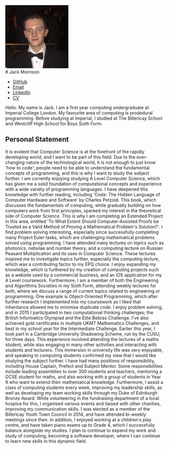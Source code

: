 <img class="face" src="images/JackPic.jpg" width="200" height="200">

<div class="center">
# Jack Morrison
</div>

<div class="links">
<ul>
  <li><a href="https://github.com/jackmorrison12">GitHub</a></li>
  <li><a href="mailto:jack.morrison17@imperial.ac.uk">Email</a></li>
  <li><a href="https://www.linkedin.com/in/jackmorrisongb/">LinkedIn</a></li>
  <li><a href="/cvs/[insert].pdf">CV</a></li>
</ul>
</div>

Hello. My name is Jack. I am a first year computing undergraduate at Imperial College London. My favourite area of computing is prodedural programming. Before studying at Imperial, I studied at The Billericay School and Westcliff High School for Boys Sixth Form.

## Personal Statement

It is evident that Computer Science is at the forefront of the rapidly developing world, and I want to be part of this field. Due to the ever-changing nature of the technological world, it is not enough to just know 'how to code'; people need to be able to understand the fundamental concepts of programming, and this is why I want to study the subject further.
I am currently enjoying studying A Level Computer Science, which has given me a solid foundation of computational concepts and experience with a wide variety of programming languages. I have deepened this knowledge with further reading, including 'Code: The Hidden Language of Computer Hardware and Software' by Charles Petzold. This book, which discusses the fundamentals of computing, while gradually building on how computers work from first principles, sparked my interest in the theoretical side of Computer Science. This is why I am completing an Extended Project in this area, entitled 'To What Extent Should Computer-Assisted Proofs be Trusted as a Valid Method of Proving a Mathematical Problem's Solution?'. I find problem solving interesting, especially since successfully completing many Project Euler tasks, which are challenging mathematical problems solved using programming.
I have attended many lectures on topics such as photonics, nebulae and number theory, and a computing lecture on Russian Peasant Multiplication and its uses in Computer Science. These lectures inspired me to investigate topics further, especially the computing lecture, which was a contributing factor to my EPQ choice. I enjoy expanding my knowledge, which is furthered by my creation of computing projects such as a website used by a commercial business, and an iOS application for my A Level coursework. 
Furthermore, I am a member of both the Engineering and Algorithms Societies in my Sixth Form, attending weekly lectures for both, where we discuss a range of current topics related to engineering or programming. One example is Object-Oriented Programming, which after further research I implemented into my coursework as I liked that inheritance allowed me to minimise duplicate code.
I enjoy problem solving, and in 2015 I participated in two computational thinking challenges; the British Informatics Olympiad and the Elite Bebras Challenge. I've also achieved gold certificates in multiple UKMT Mathematics Challenges, and best in my school year for the Intermediate Challenge.
Earlier this year, I took part in a Cambridge University Shadowing Scheme, run by the CUSU, for three days. This experience involved attending the lectures of a maths student, while also engaging in many other activities and interacting with students and lecturers. This immersion in university life was very enjoyable, and speaking to computing students confirmed my view that I would like studying the subject further.
I have had many positions of responsibility, including House Captain, Prefect and Subject Mentor. Some responsibilities include leading assemblies to over 300 students and teachers, mentoring a GCSE student for maths, and also working with a group of students in Year 9 who want to extend their mathematical knowledge. Furthermore, I assist a class of computing students every week, improving my leadership skills, as well as developing my team working skills through my Duke of Edinburgh Bronze Award. While volunteering in the fundraising department of a local hospice for this, I organised various events and liaised with other charities, improving my communication skills.
I was elected as a member of the Billericay Youth Town Council in 2014, and have attended bi-weekly meetings since then. In addition, I enjoyed working at a children's play centre, and have taken piano exams up to Grade 4, which I successfully balance alongside my studies. I plan to continue to expand my work and study of computing, becoming a software developer, where I can continue to learn new skills in this dynamic field.